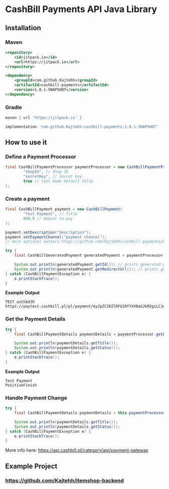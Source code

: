 # CashBill Payments API Java Library

## Installation

### Maven
```xml
<repository>
    <id>jitpack.io</id>
    <url>https://jitpack.io</url>
</repository>
```

```xml
<dependency>
    <groupId>com.github.Kajtehh</groupId>
    <artifactId>cashbill-payments</artifactId>
    <version>1.0.1-SNAPSHOT</version>
</dependency>
```

### Gradle

```gradle
maven { url 'https://jitpack.io' }
```

```gradle
implementation 'com.github.Kajtehh:cashbill-payments:1.0.1-SNAPSHOT'
```

## How to use it

### Define a Payment Processor

```java
final CashBillPaymentProcessor paymentProcessor = new CashBillPaymentProcessor(
        "shopId", // Shop ID
        "secretKey", // Secret key
        true // test mode default false
);
```

### Create a payment
```java
final CashBillPayment payment = new CashBillPayment(
        "Test Payment", // Title
        999.9 // Amount to pay
);

payment.setDescription("description");
payment.setPaymentChannel("payment channel");
// more optional setters https://github.com/Kajtehh/cashbill-payments/blob/master/src/main/java/pl/kajteh/payment/CashBillPayment.java#L11

try {
    final CashBillGeneratedPayment generatedPayment = paymentProcessor.createPayment(payment);

    System.out.println(generatedPayment.getId()); // prints generated payment id
    System.out.println(generatedPayment.getRedirectUrl()); // prints generated payment url
} catch (CashBillPaymentException e) {
    e.printStackTrace();
}
```

**Example Output**
```
TEST_authbd3h
https://paytest.cashbill.pl/pl/payment/eyJpZCI6IlRFU1RfYXV0aGJkM2giLCJwYyI6IiIsInRva2VuIjoiMjIyZDhkNDU3YWZiY2RhNWM1ZjNhMDY2MDI1NGIyZjVkZjc2ZmY0MyJ9
```

### Get the Payment Details
```java
try {
    final CashBillPaymentDetails paymentDetails = paymentProcessor.getPaymentDetails("TEST_authbd3h");

    System.out.println(paymentDetails.getTitle());
    System.out.println(paymentDetails.getStatus());
} catch (CashBillPaymentException e) {
    e.printStackTrace();
}
```

**Example Output**
```
Test Payment
PositiveFinish
```

### Handle Payment Change
```java
try {
    final CashBillPaymentDetails paymentDetails = this.paymentProcessor.processPaymentStatusChange(cmd, sign, args);

    System.out.println(paymentDetails.getTitle());
    System.out.println(paymentDetails.getStatus());
} catch (CashBillPaymentException e) {
    e.printStackTrace();
}
```

More info here: https://api.cashbill.pl/category/api/payment-gateway


## Example Project

### https://github.com/Kajtehh/itemshop-backend
